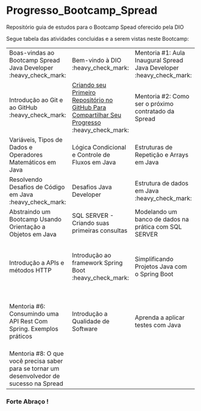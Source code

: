 # Progresso_Bootcamp_Spread
Repositório guia de estudos para o Bootcamp Spead oferecido pela DIO

Segue tabela das atividades concluidas e a serem vistas neste Bootcamp:

<table>
  <tr>
    <td>Boas-vindas ao Bootcamp Spread Java Developer :heavy_check_mark:</td>
    <td>Bem-vindo à DIO :heavy_check_mark:</td>
    <td>Mentoria #1: Aula Inaugural Spread Java Developer :heavy_check_mark:</td>
    <td>Lógica de Programação Essencial :heavy_check_mark: </td>
    <td>Aprenda o que são Estrutura de Dados e Algoritmos :heavy_check_mark:</td>
  </tr>
  <tr>
    <td>Introdução ao Git e ao GitHub :heavy_check_mark:</td>
    <td> <a href="https://github.com/Amorim-cyber/Progresso_Bootcamp_Spread/blob/main/Criando%20seu%20Primeiro%20Reposit%C3%B3rio%20no%20GitHub%20Para%20Compartilhar%20Seu%20Progresso/anota%C3%A7%C3%B5es.md">Criando seu Primeiro Repositório no GitHub Para Compartilhar Seu Progresso</a> :heavy_check_mark:</td>
    <td>Mentoria #2: Como ser o próximo contratado da Spread</td>
    <td>Mentoria #3: Start coding - Java Essencials 1 </td>
    <td>Dominando IDEs Java :heavy_check_mark:</td>
  </tr>
  <tr>
    <td>Variáveis, Tipos de Dados e Operadores Matemáticos em Java</td>
    <td>Lógica Condicional e Controle de Fluxos em Java</td>
    <td>Estruturas de Repetição e Arrays em Java</td>
    <td>Reforçando o Conceito de Laços em Java</td>
    <td>Mentoria #4: Como resolver os desafios de código</td>
  </tr>
  <tr>
    <td>Resolvendo Desafios de Código em Java :heavy_check_mark:</td>
    <td>Desafios Java Developer</td>
    <td>Estrutura de dados em Java :heavy_check_mark:</td>
    <td>Trabalhando com Collections Java :heavy_check_mark:</td>
    <td>Introdução a orientação a objetos com Java :heavy_check_mark:</td>
  </tr>
  <tr>
    <td>Abstraindo um Bootcamp Usando Orientação a Objetos em Java</td>
    <td>SQL SERVER - Criando suas primeiras consultas</td>
    <td>Modelando um banco de dados na prática com SQL SERVER</td>
    <td>SQL Server: Boas práticas em bancos relacionais</td>
    <td>Mentoria #5:  ORACLE DATABASE - Diferenciais</td>
  </tr>
  <tr>
    <td>Introdução a APIs e métodos HTTP</td>
    <td>Introdução ao framework Spring Boot :heavy_check_mark:</td>
    <td>Simplificando Projetos Java com o Spring Boot</td>
    <td>Introdução aos Conceitos de API e Clean Architecture :heavy_check_mark:</td>
    <td> <a href="https://github.com/Amorim-cyber/Projeto-Dio-Live2">Desenvolvendo um sistema de gerenciamento de pessoas em API REST com Spring Boot</a> :heavy_check_mark:</td>
  </tr>
  <tr>
    <td>Mentoria #6:  Consumindo uma API Rest Com Spring. Exemplos práticos</td>
    <td>Introdução a Qualidade de Software</td>
    <td>Aprenda a aplicar testes com Java</td>
    <td>Desenvolvimento de testes unitários para validar uma API REST de gerenciamento estoques de cerveja</td>
    <td>Mentoria #7: Introdução ao teste de Software</td>
  </tr>
  <tr>
    <td>Mentoria #8: O que você precisa saber para se tornar um desenvolvedor de sucesso na Spread</td>
  </tr>
</table>


### Forte Abraço !

